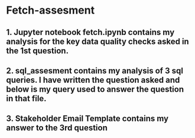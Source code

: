 # Fetch-assesment
## 1. Jupyter notebook fetch.ipynb contains my analysis for the key data quality checks asked in the 1st question.
## 2.  sql_assesment contains my analysis of 3 sql queries. I have written the question asked and below is my query used to answer the question in that file.
## 3. Stakeholder Email Template contains my answer to the 3rd question
